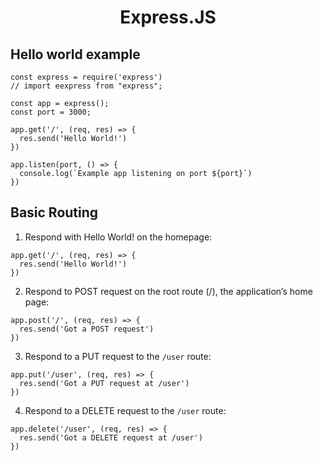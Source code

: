 <center><h1>Express.JS</h1></center>

## Hello world example

```
const express = require('express')
// import eexpress from "express";

const app = express();
const port = 3000;

app.get('/', (req, res) => {
  res.send('Hello World!')
})

app.listen(port, () => {
  console.log(`Example app listening on port ${port}`)
})
```

## Basic Routing

1. Respond with Hello World! on the homepage:

```
app.get('/', (req, res) => {
  res.send('Hello World!')
})
```

2. Respond to POST request on the root route (/), the application’s home page:

```
app.post('/', (req, res) => {
  res.send('Got a POST request')
})
```

3. Respond to a PUT request to the `/user` route:

```
app.put('/user', (req, res) => {
  res.send('Got a PUT request at /user')
})
```

4. Respond to a DELETE request to the `/user` route:

```
app.delete('/user', (req, res) => {
  res.send('Got a DELETE request at /user')
})
```